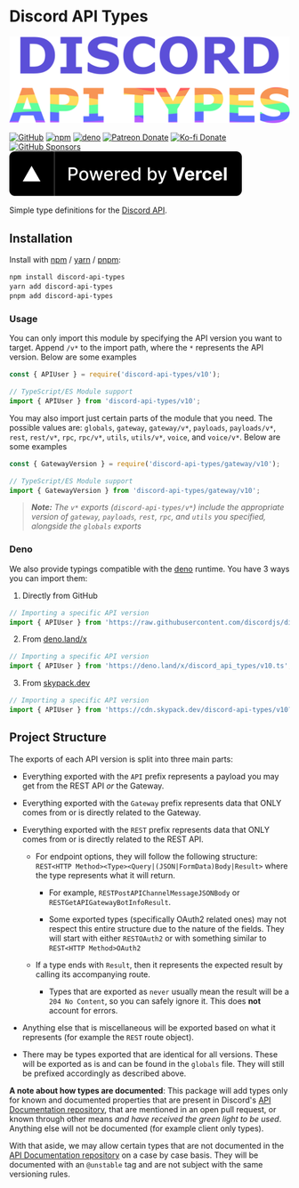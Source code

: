 # Discord API Types

[![discord-api-types](https://raw.githubusercontent.com/discordjs/discord-api-types/main/website/static/svgs/logo_long_blurple.svg)](https://github.com/discordjs/discord-api-types)

[![GitHub](https://img.shields.io/github/license/discordjs/discord-api-types)](https://github.com/discordjs/discord-api-types/blob/main/LICENSE.md)
[![npm](https://img.shields.io/npm/v/discord-api-types?color=crimson&logo=npm)](https://www.npmjs.com/package/discord-api-types)
[![deno](https://img.shields.io/npm/v/discord-api-types?color=blue&label=deno&logo=deno)](https://deno.land/x/discord_api_types)
[![Patreon Donate](https://img.shields.io/badge/patreon-donate-brightgreen.svg?label=Donate%20with%20Patreon&logo=patreon&colorB=F96854&link=https://www.patreon.com/vladfrangu)](https://www.patreon.com/vladfrangu)
[![Ko-fi Donate](https://img.shields.io/badge/kofi-donate-brightgreen.svg?label=Donate%20with%20Ko-fi&logo=ko-fi&colorB=F16061&link=https://ko-fi.com/wolfgalvlad&logoColor=FFFFFF)](https://ko-fi.com/wolfgalvlad)
[![GitHub Sponsors](https://img.shields.io/badge/patreon-donate-brightgreen.svg?label=Sponsor%20through%20GitHub&logo=github&colorB=F96854&link=https://github.com/sponsors/vladfrangu)](https://github.com/sponsors/vladfrangu)
[![Powered by Vercel](https://raw.githubusercontent.com/discordjs/discord-api-types/main/website/static/powered-by-vercel.svg)](https://vercel.com?utm_source=discordjs&utm_campaign=oss)

Simple type definitions for the [Discord API](https://discord.com/developers/docs/intro).

## Installation

Install with [npm](https://www.npmjs.com/) / [yarn](https://yarnpkg.com) / [pnpm](https://pnpm.js.org/):

```sh
npm install discord-api-types
yarn add discord-api-types
pnpm add discord-api-types
```

### Usage

You can only import this module by specifying the API version you want to target. Append `/v*` to the import path, where the `*` represents the API version. Below are some examples

```js
const { APIUser } = require('discord-api-types/v10');
```

```ts
// TypeScript/ES Module support
import { APIUser } from 'discord-api-types/v10';
```

You may also import just certain parts of the module that you need. The possible values are: `globals`, `gateway`, `gateway/v*`, `payloads`, `payloads/v*`, `rest`, `rest/v*`, `rpc`, `rpc/v*`, `utils`, `utils/v*`, `voice`, and `voice/v*`. Below are some examples

```js
const { GatewayVersion } = require('discord-api-types/gateway/v10');
```

```ts
// TypeScript/ES Module support
import { GatewayVersion } from 'discord-api-types/gateway/v10';
```

> _**Note:** The `v*` exports (`discord-api-types/v*`) include the appropriate version of `gateway`, `payloads`, `rest`, `rpc`, and `utils` you specified, alongside the `globals` exports_

### Deno

We also provide typings compatible with the [deno](https://deno.land/) runtime. You have 3 ways you can import them:

1. Directly from GitHub

```ts
// Importing a specific API version
import { APIUser } from 'https://raw.githubusercontent.com/discordjs/discord-api-types/main/deno/v10.ts';
```

2. From [deno.land/x](https://deno.land/x)

```ts
// Importing a specific API version
import { APIUser } from 'https://deno.land/x/discord_api_types/v10.ts';
```

3. From [skypack.dev](https://www.skypack.dev/)

```ts
// Importing a specific API version
import { APIUser } from 'https://cdn.skypack.dev/discord-api-types/v10?dts';
```

## Project Structure

The exports of each API version is split into three main parts:

- Everything exported with the `API` prefix represents a payload you may get from the REST API _or_ the Gateway.

- Everything exported with the `Gateway` prefix represents data that ONLY comes from or is directly related to the Gateway.

- Everything exported with the `REST` prefix represents data that ONLY comes from or is directly related to the REST API.

    - For endpoint options, they will follow the following structure: `REST<HTTP Method><Type><Query|(JSON|FormData)Body|Result>` where the type represents what it will return.

        - For example, `RESTPostAPIChannelMessageJSONBody` or `RESTGetAPIGatewayBotInfoResult`.

        - Some exported types (specifically OAuth2 related ones) may not respect this entire structure due to the nature of the fields. They will start with either `RESTOAuth2` or with something similar to `REST<HTTP Method>OAuth2`

    - If a type ends with `Result`, then it represents the expected result by calling its accompanying route.

        - Types that are exported as `never` usually mean the result will be a `204 No Content`, so you can safely ignore it. This does **not** account for errors.

- Anything else that is miscellaneous will be exported based on what it represents (for example the `REST` route object).

- There may be types exported that are identical for all versions. These will be exported as is and can be found in the `globals` file. They will still be prefixed accordingly as described above.

**A note about how types are documented**: This package will add types only for known and documented properties that are present in Discord's [API Documentation repository](https://github.com/discord/discord-api-docs),
that are mentioned in an open pull request, or known through other means _and have received the green light to be used_.
Anything else will not be documented (for example client only types).

With that aside, we may allow certain types that are not documented in the [API Documentation repository](https://github.com/discord/discord-api-docs) on a case by case basis.
They will be documented with an `@unstable` tag and are not subject with the same versioning rules.
